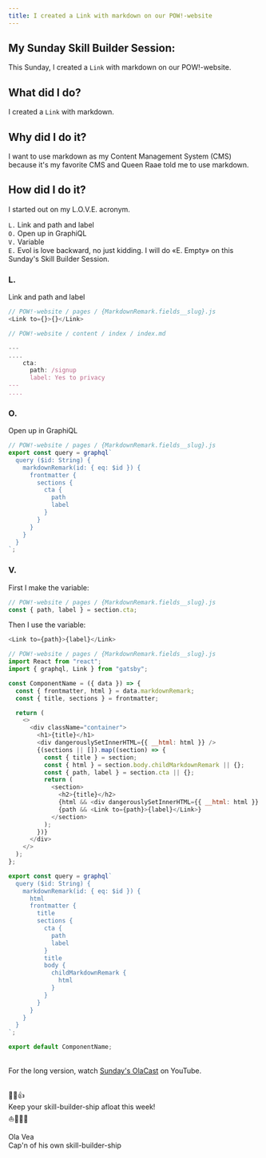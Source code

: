 ```yaml
---
title: I created a Link with markdown on our POW!-website
---
```


## My Sunday Skill Builder Session:

This Sunday, I created a `Link` with markdown on our POW!-website.

## What did I do?

I created a `Link` with markdown.

## Why did I do it?

I want to use markdown as my Content Management System (CMS) because it's my favorite CMS and Queen Raae told me to use markdown.

## How did I do it?

I started out on my L.O.V.E. acronym.

`L.` Link and path and label  
`O.` Open up in GraphiQL  
`V.` Variable  
`E.` Evol is love backward, no just kidding. I will do «E. Empty» on this Sunday's Skill Builder Session.

### L.

Link and path and label

```js
// POW!-website / pages / {MarkdownRemark.fields__slug}.js
<Link to={}>{}</Link>

// POW!-website / content / index / index.md

---
....
    cta:
      path: /signup
      label: Yes to privacy
---
....
```

### O.

Open up in GraphiQL

```js
// POW!-website / pages / {MarkdownRemark.fields__slug}.js
export const query = graphql`
  query ($id: String) {
    markdownRemark(id: { eq: $id }) {
      frontmatter {
        sections {
          cta {
            path
            label
          }
        }
      }
    }
  }
`;
```

### V.

First I make the variable:

```js
// POW!-website / pages / {MarkdownRemark.fields__slug}.js
const { path, label } = section.cta;
```

Then I use the variable:

```js
<Link to={path}>{label}</Link>
```

```js
// POW!-website / pages / {MarkdownRemark.fields__slug}.js
import React from "react";
import { graphql, Link } from "gatsby";

const ComponentName = ({ data }) => {
  const { frontmatter, html } = data.markdownRemark;
  const { title, sections } = frontmatter;

  return (
    <>
      <div className="container">
        <h1>{title}</h1>
        <div dangerouslySetInnerHTML={{ __html: html }} />
        {(sections || []).map((section) => {
          const { title } = section;
          const { html } = section.body.childMarkdownRemark || {};
          const { path, label } = section.cta || {};
          return (
            <section>
              <h2>{title}</h2>
              {html && <div dangerouslySetInnerHTML={{ __html: html }} />}
              {path && <Link to={path}>{label}</Link>}
            </section>
          );
        })}
      </div>
    </>
  );
};

export const query = graphql`
  query ($id: String) {
    markdownRemark(id: { eq: $id }) {
      html
      frontmatter {
        title
        sections {
          cta {
            path
            label
          }
          title
          body {
            childMarkdownRemark {
              html
            }
          }
        }
      }
    }
  }
`;

export default ComponentName;
```

&nbsp;  
For the long version, watch [Sunday's OlaCast](https://youtu.be/rPiQi_bOk8s) on YouTube.

&nbsp;  
💪😺👍  
Keep your skill-builder-ship afloat this week!  
⛵🔧🏴‍☠️

Ola Vea  
Cap'n of his own skill-builder-ship
